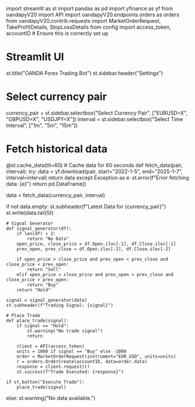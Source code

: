 import streamlit as st
import pandas as pd
import yfinance as yf
from oandapyV20 import API
import oandapyV20.endpoints.orders as orders
from oandapyV20.contrib.requests import MarketOrderRequest, TakeProfitDetails, StopLossDetails
from config import access_token, accountID  # Ensure this is correctly set up

# Streamlit UI
st.title("OANDA Forex Trading Bot")
st.sidebar.header("Settings")

# Select currency pair
currency_pair = st.sidebar.selectbox("Select Currency Pair", ["EURUSD=X", "GBPUSD=X", "USDJPY=X"])
interval = st.sidebar.selectbox("Select Time Interval", ["1m", "5m", "15m"])

# Fetch historical data
@st.cache_data(ttl=60)  # Cache data for 60 seconds
def fetch_data(pair, interval):
    try:
        data = yf.download(pair, start="2022-1-5", end="2025-1-7", interval=interval)
        return data
    except Exception as e:
        st.error(f"Error fetching data: {e}")
        return pd.DataFrame()

data = fetch_data(currency_pair, interval)

if not data.empty:
    st.subheader(f"Latest Data for {currency_pair}")
    st.write(data.tail(5))

    # Signal Generator
    def signal_generator(df):
        if len(df) < 2:
            return "No Data"
        open_price, close_price = df.Open.iloc[-1], df.Close.iloc[-1]
        prev_open, prev_close = df.Open.iloc[-2], df.Close.iloc[-2]

        if open_price > close_price and prev_open < prev_close and close_price < prev_open:
            return "Sell"
        elif open_price < close_price and prev_open > prev_close and close_price > prev_open:
            return "Buy"
        return "Hold"

    signal = signal_generator(data)
    st.subheader(f"Trading Signal: {signal}")

    # Place Trade
    def place_trade(signal):
        if signal == "Hold":
            st.warning("No trade signal")
            return

        client = API(access_token)
        units = 1000 if signal == "Buy" else -1000
        order = MarketOrderRequest(instrument="EUR_USD", units=units)
        r = orders.OrderCreate(accountID, data=order.data)
        response = client.request(r)
        st.success(f"Trade Executed: {response}")

    if st.button("Execute Trade"):
        place_trade(signal)
else:
    st.warning("No data available.")

